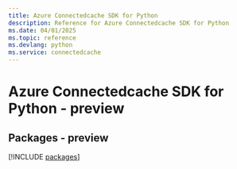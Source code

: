 ```yaml
---
title: Azure Connectedcache SDK for Python
description: Reference for Azure Connectedcache SDK for Python
ms.date: 04/01/2025
ms.topic: reference
ms.devlang: python
ms.service: connectedcache
---
```

# Azure Connectedcache SDK for Python - preview
## Packages - preview
[!INCLUDE [packages](connectedcache-index.md)]